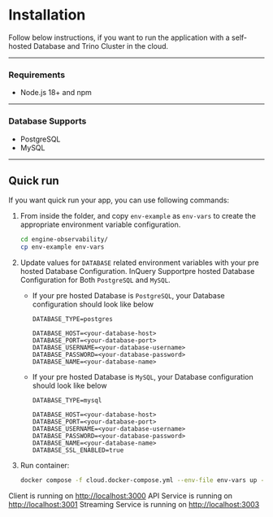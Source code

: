 # Installation

Follow below instructions, if you want to run the application with a self-hosted Database and Trino Cluster in the cloud.

---

### Requirements

- Node.js 18+ and npm

---

### Database Supports
- PostgreSQL
- MySQL

---

## Quick run

If you want quick run your app, you can use following commands:


1. From inside the folder, and copy `env-example` as `env-vars` to create the appropriate environment variable configuration.

   ```bash
   cd engine-observability/
   cp env-example env-vars
   ```

2. Update values for `DATABASE` related environment variables with your pre hosted Database Configuration. InQuery Supportpre hosted Database Configuration for Both `PostgreSQL` and `MySQL`.
   - If your pre hosted Database is `PostgreSQL`, your Database configuration should look like below

      ```
      DATABASE_TYPE=postgres
      ```

      ```
      DATABASE_HOST=<your-database-host>
      DATABASE_PORT=<your-database-port>
      DATABASE_USERNAME=<your-database-username>
      DATABASE_PASSWORD=<your-database-password>
      DATABASE_NAME=<your-database-name>
      ```

   - If your pre hosted Database is `MySQL`, your Database configuration should look like below

      ```
      DATABASE_TYPE=mysql
      ```

      ```
      DATABASE_HOST=<your-database-host>
      DATABASE_PORT=<your-database-port>
      DATABASE_USERNAME=<your-database-username>
      DATABASE_PASSWORD=<your-database-password>
      DATABASE_NAME=<your-database-name>
      DATABASE_SSL_ENABLED=true
      ```


3. Run container:

   ```bash
   docker compose -f cloud.docker-compose.yml --env-file env-vars up --build -d

   ```

Client is running on <http://localhost:3000>
API Service is running on <http://localhost:3001>
Streaming Service is running on <http://localhost:3003>

